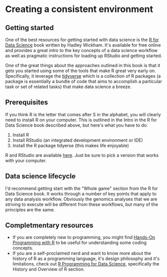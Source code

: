 # Creating a consistent environment

## Getting started
One of the best resources for getting started with data science is the [R for Data Science](https://r4ds.hadley.nz/intro) book written by Hadley Wickham. It's available for free online and provides a great intro to the key concepts of a data science workflow as well as pragmatic instructions for loading up RStudio and getting started. 

One of the great things about the approaches outlined in this book is that it gets you started using some of the tools that make R great very early on. Specifically, it leverage the [tidyverse](https://www.tidyverse.org/) which is a collection of R packages (a package is essentially a bundle of code that aims to accomplish a particular task or set of related tasks) that make data science a breeze. 

## Prerequisites
If you think R is the letter that comes after S in the alphabet, you will clearly need to install R on your computer. This is outlined in the Intro in the R for Data Science book described above, but here's what you have to do: 

 1) Install R
 2) Install RStudio (an integrated development environment or IDE)
 3) Install the R package tidyerse (this makes life enjoyable)

 R and RStudio are available [here](https://posit.co/download/rstudio-desktop/). Just be sure to pick a version that works with your computer.

## Data science lifecycle
I'd recommend getting start with the "Whole game" section from the R for Data Science book. It works through a number of key points that apply to any data analysis workflow. Obviously the genomics analyses that we are striving to execute will be different from these workflows, but many of the principles are the same. 

## Completmentary resources 
- If you are completely new to programming, you might find [Hands-On Programming with R](https://rstudio-education.github.io/hopr/index.html) to be useful for understanding some coding concepts.
- If you are a self-proclaimed nerd and want to know more about the history of R as a programming language, it's design philosophy and it's limitations, check out [R Programming for Data Science](https://bookdown.org/rdpeng/rprogdatascience/), specifically the History and Overview of R section.
